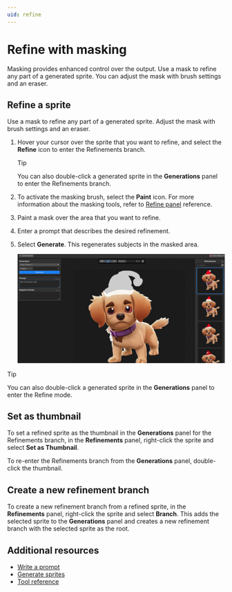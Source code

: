 ```yaml
---
uid: refine
---
```


# Refine with masking

Masking provides enhanced control over the output. Use a mask to refine any part of a generated sprite. You can adjust the mask with brush settings and an eraser.

## Refine a sprite

Use a mask to refine any part of a generated sprite. Adjust the mask with brush settings and an eraser.

1. Hover your cursor over the sprite that you want to refine, and select the **Refine** icon to enter the Refinements branch.

   > [!TIP]
   > You can also double-click a generated sprite in the **Generations** panel to enter the Refinements branch.

1. To activate the masking brush, select the **Paint** icon. For more information about the masking tools, refer to [Refine panel](xref:ui-elements#refine-panel) reference.
1. Paint a mask over the area that you want to refine.
1. Enter a prompt that describes the desired refinement.
1. Select **Generate**. This regenerates subjects in the masked area.

   ![Add a Christmas hat for a dog sprite](images/masking.png)

> [!TIP]
> You can also double-click a generated sprite in the **Generations** panel to enter the Refine mode.

## Set as thumbnail

To set a refined sprite as the thumbnail in the **Generations** panel for the Refinements branch, in the **Refinements** panel, right-click the sprite and select **Set as Thumbnail**.

To re-enter the Refinements branch from the  **Generations** panel, double-click the thumbnail.

## Create a new refinement branch

To create a new refinement branch from a refined sprite, in the **Refinements** panel, right-click the sprite and select **Branch**. This adds the selected sprite to the **Generations** panel and creates a new refinement branch with the selected sprite as the root.

## Additional resources

* [Write a prompt](xref:write-prompt)
* [Generate sprites](xref:generate)
* [Tool reference](xref:tool-reference)